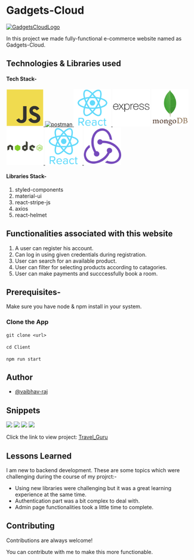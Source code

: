 # Gadgets-Cloud

<a href="https://travelguru-clone.herokuapp.com/">![GadgetsCloudLogo](https://user-images.githubusercontent.com/40136017/140638646-8e3f8d55-1a78-44d2-8059-742e4cca0961.jpeg)</a>

In this project we made fully-functional e-commerce website named as Gadgets-Cloud.

## Technologies & Libraries used
#### Tech Stack-
<p float="left"> <a
                href="https://developer.mozilla.org/en-US/docs/Web/JavaScript" target="_blank"> <img
                        src="https://raw.githubusercontent.com/devicons/devicon/master/icons/javascript/javascript-original.svg"
                        alt="javascript" width="100" height="100" /> </a> <a href="https://postman.com" target="_blank">
                <img src="https://www.vectorlogo.zone/logos/getpostman/getpostman-icon.svg" alt="postman" width="100"
                        height="100" /> </a> <a href="https://reactjs.org/" target="_blank"> <img
                        src="https://raw.githubusercontent.com/devicons/devicon/master/icons/react/react-original-wordmark.svg"
                        alt="react" width="100" height="100" /> </a><img
                src="https://raw.githubusercontent.com/devicons/devicon/master/icons/express/express-original-wordmark.svg"
                alt="express" width="100" height="100" /> </a> <a href="https://www.mongodb.com/" target="_blank"> <img
                        src="https://raw.githubusercontent.com/devicons/devicon/master/icons/mongodb/mongodb-original-wordmark.svg"
                        alt="mongodb" width="100" height="100" /> </a> <a href="https://nodejs.org" target="_blank"> <img
                        src="https://raw.githubusercontent.com/devicons/devicon/master/icons/nodejs/nodejs-original-wordmark.svg"
                        alt="nodejs" width="100" height="100" /> </a> <a href="https://reactjs.org/" target="_blank"> <img
                        src="https://raw.githubusercontent.com/devicons/devicon/master/icons/react/react-original-wordmark.svg"
                        alt="react" width="100" height="100" /> </a> <a href="https://redux.js.org" target="_blank"> <img
                        src="https://raw.githubusercontent.com/devicons/devicon/master/icons/redux/redux-original.svg"
                        alt="redux" width="100" height="100" /> </a> </p>


#### Libraries Stack-

1. styled-components
2. material-ui
3. react-stripe-js
4. axios
5. react-helmet


## Functionalities associated with this website

1. A user can register his account.
2. Can log in using given credentials during registration.
3. User can search for an available product.
4. User can filter for selecting products according to catagories.
5. User can make payments and succcessfully book a room.

## Prerequisites-

Make sure you have node & npm install in your system. 

### Clone the App

```
git clone <url>

cd Client

npm run start
```


## Author

- [@vaibhav-raj](https://github.com/vaibhav-raj)

## Snippets

<p>
    <img src="https://user-images.githubusercontent.com/40136017/140639137-284a9128-0049-4cc3-b149-ab5d2e3023b1.jpeg">
    <img src="https://user-images.githubusercontent.com/40136017/140639240-5d12533d-22ca-4e8c-81be-134cb3f70151.jpeg">
    <img src="https://user-images.githubusercontent.com/40136017/140639328-c3e9a23a-deca-4b0d-b0ba-a8c4c0a432f1.jpeg">
    <img src="https://user-images.githubusercontent.com/40136017/140639407-94129f3f-4da1-4bd3-9687-e2826aaaf119.jpeg">
 </p>
 
 Click the link to view project: 
 <a href="https://travelguru-clone.herokuapp.com/">Travel_Guru</a>
  
## Lessons Learned

I am new to backend development. These are some topics which were challenging during the course of my projrct:-
- Using new libraries were challenging but it was a great learning experience at the same time.
- Authentication part was a bit complex to deal with.
- Admin page functionalities took a little time to complete.
  
## Contributing

Contributions are always welcome!

You can contribute with me to make this more functionable.
  


